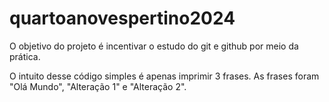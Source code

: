 # quartoanovespertino2024

O objetivo do projeto é incentivar o estudo do git e github por meio da prática.

O intuito desse código simples é apenas imprimir 3 frases. As frases foram "Olá Mundo", "Alteração 1" e "Alteração 2".
